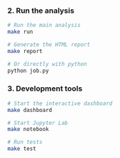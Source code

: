 ### 2. Run the analysis

```bash
# Run the main analysis
make run

# Generate the HTML report
make report

# Or directly with python
python job.py
```

### 3. Development tools

```bash
# Start the interactive dashboard
make dashboard

# Start Jupyter Lab
make notebook

# Run tests
make test
```
